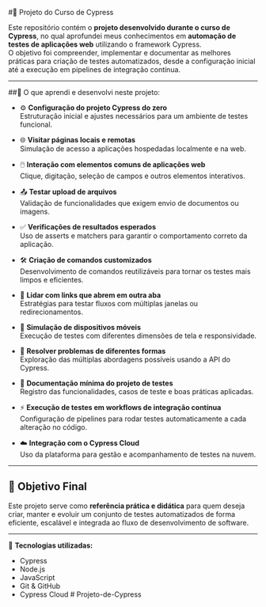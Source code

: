 #📌 Projeto do Curso de Cypress

Este repositório contém o **projeto desenvolvido durante o curso de Cypress**, no qual aprofundei meus conhecimentos em **automação de testes de aplicações web** utilizando o framework Cypress.  
O objetivo foi compreender, implementar e documentar as melhores práticas para criação de testes automatizados, desde a configuração inicial até a execução em pipelines de integração contínua.

---

##📖 O que aprendi e desenvolvi neste projeto:

- ⚙️ **Configuração do projeto Cypress do zero**  
  Estruturação inicial e ajustes necessários para um ambiente de testes funcional.

- 🌐 **Visitar páginas locais e remotas**  
  Simulação de acesso a aplicações hospedadas localmente e na web.

- 🖱️ **Interação com elementos comuns de aplicações web**  
  Clique, digitação, seleção de campos e outros elementos interativos.

- 📤 **Testar upload de arquivos**  
  Validação de funcionalidades que exigem envio de documentos ou imagens.

- ✅ **Verificações de resultados esperados**  
  Uso de asserts e matchers para garantir o comportamento correto da aplicação.

- 🛠️ **Criação de comandos customizados**  
  Desenvolvimento de comandos reutilizáveis para tornar os testes mais limpos e eficientes.

- 🔗 **Lidar com links que abrem em outra aba**  
  Estratégias para testar fluxos com múltiplas janelas ou redirecionamentos.

- 📱 **Simulação de dispositivos móveis**  
  Execução de testes com diferentes dimensões de tela e responsividade.

- 🔄 **Resolver problemas de diferentes formas**  
  Exploração das múltiplas abordagens possíveis usando a API do Cypress.

- 📝 **Documentação mínima do projeto de testes**  
  Registro das funcionalidades, casos de teste e boas práticas aplicadas.

- ⚡ **Execução de testes em workflows de integração contínua**  
  Configuração de pipelines para rodar testes automaticamente a cada alteração no código.

- ☁️ **Integração com o Cypress Cloud**  
  Uso da plataforma para gestão e acompanhamento de testes na nuvem.

---

## 🚀 Objetivo Final
Este projeto serve como **referência prática e didática** para quem deseja criar, manter e evoluir um conjunto de testes automatizados de forma eficiente, escalável e integrada ao fluxo de desenvolvimento de software.

---
📌 **Tecnologias utilizadas:**  
- Cypress  
- Node.js  
- JavaScript  
- Git & GitHub  
- Cypress Cloud
#   P r o j e t o - d e - C y p r e s s 
 
 
